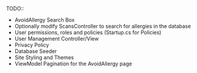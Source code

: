 TODO::
- AvoidAllergy Search Box
- Optionally modify ScansController to search for allergies in the database
- User permissions, roles and policies (Startup.cs for Policies)
- User Management Controller/View
- Privacy Policy
- Database Seeder
- Site Styling and Themes
- ViewModel Pagination for the AvoidAllergy page